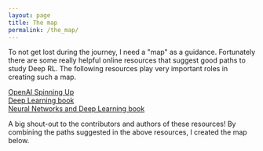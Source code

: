 ```yaml
---
layout: page
title: The map
permalink: /the_map/
---
```


To not get lost during the journey, I need a "map" as a guidance. Fortunately there are some really helpful online resources that suggest good paths to study Deep RL. The following resources play very important roles in creating such a map.

[OpenAI Spinning Up](https://spinningup.openai.com/en/latest/)  
[Deep Learning book](https://www.deeplearningbook.org/)  
[Neural Networks and Deep Learning book](http://neuralnetworksanddeeplearning.com/)

A big shout-out to the contributors and authors of these resources! By combining the paths suggested in the above resources, I created the map below.
